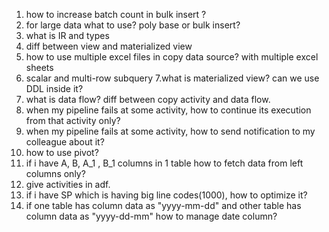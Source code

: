 1. how to increase batch count in bulk insert ?
2. for large data what to use? poly base or bulk insert?
3. what is IR and types
4. diff between view and materialized view
5. how to use multiple excel files in copy data source? with multiple excel sheets
6. scalar and multi-row subquery
7.what is materialized view? can we use DDL inside it?
8. what is data flow? diff between copy activity and data flow.
9. when my pipeline fails at some activity, how to continue its execution from that activity only?
10. when my pipeline fails at some activity, how to send notification to my colleague about it?
11. how to use pivot?
12. if i have A, B, A_1 , B_1 columns in 1 table how to fetch data from left columns only?
13. give activities in adf.
14. if i have SP which is having big line codes(1000), how to optimize it?
15. if one table has column data as "yyyy-mm-dd" and other table has column data as "yyyy-dd-mm" how to manage date column?